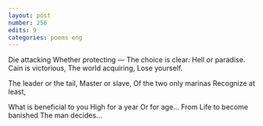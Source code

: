 ```yaml
---
layout: post
number: 256
edits: 9
categories: poems eng
---
```


Die attacking
Whether protecting — 
The choice is clear: 
Hell or paradise.
Cain is victorious,
The world acquiring, 
Lose yourself. 

The leader or the tail,
Master or slave, 
Of the two only marinas 
Recognize at least,

What is beneficial to you 
High for a year 
Or for age...
From Life to become banished
The man decides...
